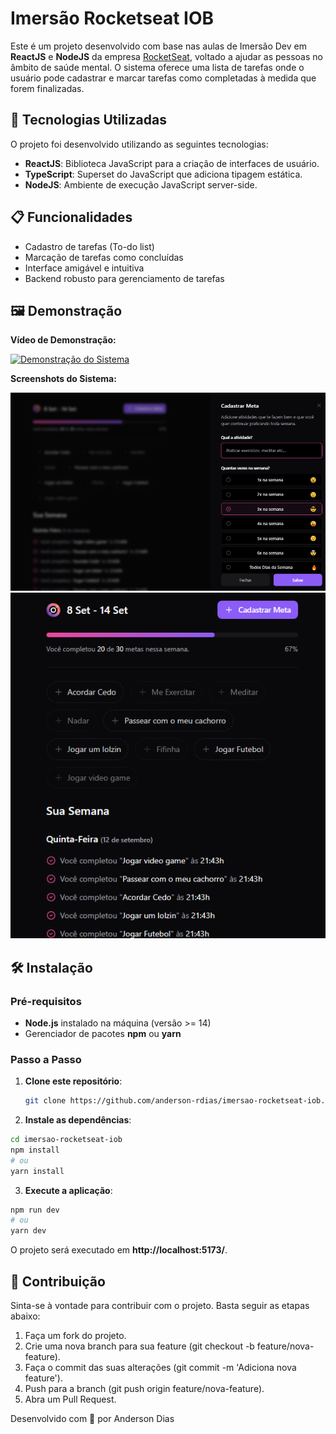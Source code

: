 # Imersão Rocketseat IOB

Este é um projeto desenvolvido com base nas aulas de Imersão Dev em **ReactJS** e **NodeJS** da empresa [RocketSeat](https://www.rocketseat.com.br/), voltado a ajudar as pessoas no âmbito de saúde mental. O sistema oferece uma lista de tarefas onde o usuário pode cadastrar e marcar tarefas como completadas à medida que forem finalizadas.

## 🚀 Tecnologias Utilizadas

O projeto foi desenvolvido utilizando as seguintes tecnologias:

- **ReactJS**: Biblioteca JavaScript para a criação de interfaces de usuário.
- **TypeScript**: Superset do JavaScript que adiciona tipagem estática.
- **NodeJS**: Ambiente de execução JavaScript server-side.

## 📋 Funcionalidades

- Cadastro de tarefas (To-do list)
- Marcação de tarefas como concluídas
- Interface amigável e intuitiva
- Backend robusto para gerenciamento de tarefas

## 🖼️ Demonstração

**Vídeo de Demonstração:**

[![Demonstração do Sistema](https://i.ytimg.com/vi/F69-qk8yWOs/hqdefault.jpg)](https://www.youtube.com/watch?v=F69-qk8yWOs)

**Screenshots do Sistema:**

![Tela de Cadastro de Tarefas](images/cadastrar-meta.png)
![Tela de Lista de Tarefas](images/metas-completadas.png)

## 🛠️ Instalação

### Pré-requisitos

- **Node.js** instalado na máquina (versão >= 14)
- Gerenciador de pacotes **npm** ou **yarn**

### Passo a Passo

1. **Clone este repositório**:

   ```bash
   git clone https://github.com/anderson-rdias/imersao-rocketseat-iob.git
   ```

2. **Instale as dependências**:

  ```bash
  cd imersao-rocketseat-iob
  npm install
  # ou
  yarn install
 ```

3. **Execute a aplicação**:

```bash
npm run dev
# ou
yarn dev
```

O projeto será executado em **http://localhost:5173/**.

## 🤝 Contribuição

Sinta-se à vontade para contribuir com o projeto. Basta seguir as etapas abaixo:

1. Faça um fork do projeto.
2. Crie uma nova branch para sua feature (git checkout -b feature/nova-feature).
3. Faça o commit das suas alterações (git commit -m 'Adiciona nova feature').
4. Push para a branch (git push origin feature/nova-feature).
5. Abra um Pull Request.

Desenvolvido com 💜 por Anderson Dias
